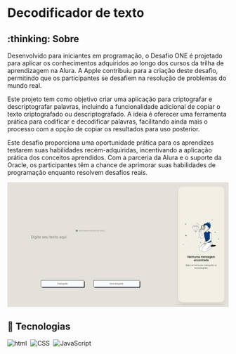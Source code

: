 <h1>Decodificador de texto</h1>

<h2>:thinking: Sobre</h2>
<p>Desenvolvido para iniciantes em programação, o Desafio ONE é projetado para aplicar os conhecimentos adquiridos ao longo dos cursos da trilha de aprendizagem na Alura. A Apple contribuiu para a criação deste desafio, permitindo que os participantes se desafiem na resolução de problemas do mundo real.

Este projeto tem como objetivo criar uma aplicação para criptografar e descriptografar palavras, incluindo a funcionalidade adicional de copiar o texto criptografado ou descriptografado. A ideia é oferecer uma ferramenta prática para codificar e decodificar palavras, facilitando ainda mais o processo com a opção de copiar os resultados para uso posterior.

Este desafio proporciona uma oportunidade prática para os aprendizes testarem suas habilidades recém-adquiridas, incentivando a aplicação prática dos conceitos aprendidos. Com a parceria da Alura e o suporte da Oracle, os participantes têm a chance de aprimorar suas habilidades de programação enquanto resolvem desafios reais.</p>

<img src="img/criptografia.png" alt="criptografia">

## :robot: Tecnologias
![html](https://img.shields.io/badge/-html5-0D1117?style=for-the-badge&logo=html5&logoColor=FF4500&labelColor=0D1117)&nbsp;
![CSS](https://img.shields.io/badge/-CSS-0D1117?style=for-the-badge&logo=CSS3&logoColor=1572B6&labelColor=0D1117)&nbsp;
![JavaScript](https://img.shields.io/badge/-JavaScript-0D1117?style=for-the-badge&logo=javascript&labelColor=0D1117)&nbsp;
